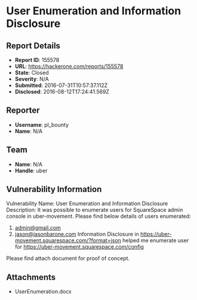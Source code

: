 # User Enumeration and Information Disclosure

## Report Details
- **Report ID**: 155578
- **URL**: https://hackerone.com/reports/155578
- **State**: Closed
- **Severity**: N/A
- **Submitted**: 2016-07-31T10:57:37.112Z
- **Disclosed**: 2016-08-12T17:24:41.569Z

## Reporter
- **Username**: pl_bounty
- **Name**: N/A

## Team
- **Name**: N/A
- **Handle**: uber

## Vulnerability Information
Vulnerability Name: User Enumeration and Information Disclosure
Description:
It was possible to enumerate users for SquareSpace admin console in uber-movement.
Please find below details of users enumerated:
1.	admin@gmail.com
2.	jason@jasonbarone.com
Information Disclosure in https://uber-movement.squarespace.com/?format=json helped me enumerate user for https://uber-movement.squarespace.com/config

Please find attach document for proof of concept.

## Attachments
- UserEnumeration.docx
